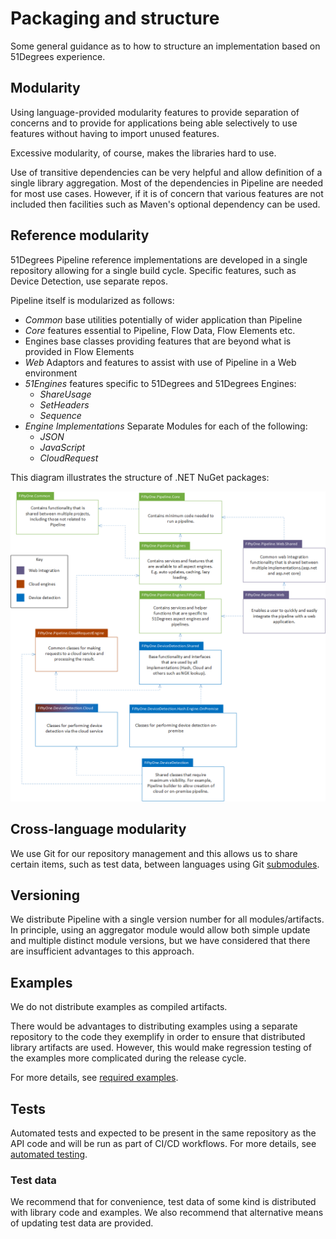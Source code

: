 # Packaging and structure

Some general guidance as to how to structure an implementation based on
51Degrees experience.

## Modularity

Using language-provided modularity features to provide separation
of concerns and to provide for applications being able selectively to
use features  without having to import unused features.

Excessive modularity, of course, makes the libraries hard to use.

Use of transitive dependencies can be very helpful and allow definition
of a single library aggregation. Most of the dependencies in Pipeline
are needed for most use cases. However, if it is of concern that various
features are not included then facilities such as Maven's optional dependency can
be used.

## Reference modularity

51Degrees Pipeline reference implementations are developed in a single repository
allowing for a single build cycle. Specific features, such as Device Detection,
use separate repos.

Pipeline itself is modularized as follows:

- *Common* base utilities potentially of wider application than Pipeline
- *Core* features essential to Pipeline, Flow Data, Flow Elements etc.
- Engines base classes providing features that are beyond what is provided in Flow Elements
- *Web* Adaptors and features to assist with use of Pipeline in a Web environment
- *51Engines* features specific to 51Degrees and 51Degrees Engines:
  - *ShareUsage*
  - *SetHeaders*
  - *Sequence*
- *Engine Implementations* Separate Modules for each of the following:
  - *JSON*
  - *JavaScript*
  - *CloudRequest*

This diagram illustrates the structure of .NET NuGet packages:

![Illustration of package structure](images/v4%20Packages.png)

## Cross-language modularity

We use Git for our repository management and this allows us to share certain
items, such as test data, between languages using Git [submodules](https://git-scm.com/book/en/v2/Git-Tools-Submodules).

## Versioning

We distribute Pipeline with a single version number for all modules/artifacts.
In principle, using an aggregator module would allow both simple update
and multiple distinct module versions, but we have considered that there
are insufficient advantages to this approach.

## Examples

We do not distribute examples as compiled artifacts.

There would be advantages to distributing examples using a separate repository
to the code they exemplify in order to
ensure that distributed library artifacts are used. However, this would make
regression testing of the examples more complicated during the release cycle.

For more details, see [required examples](required-examples.md).

## Tests

Automated tests and expected to be present in the same repository as the
API code and will be run as part of CI/CD workflows.
For more details, see [automated testing](automated-testing.md).

### Test data

We recommend that for convenience, test data of some kind is distributed with
library code and examples. We also recommend that alternative means of updating
test data are provided.
